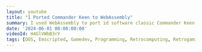 ```yaml
---
layout: youtube
title: "I Ported Commander Keen to WebAssembly"
summary: I used WebAssembly to port id software classic Commander Keen to the web browser. Play it here!
date: '2024-06-01 08:00:00:00'
videoId: H4GlVWbB3rY
tags: [DOS, Emscripted, Gamedev, Programming, Retrocomputing, Retrogaming, Videogames, Videos]
---
```


